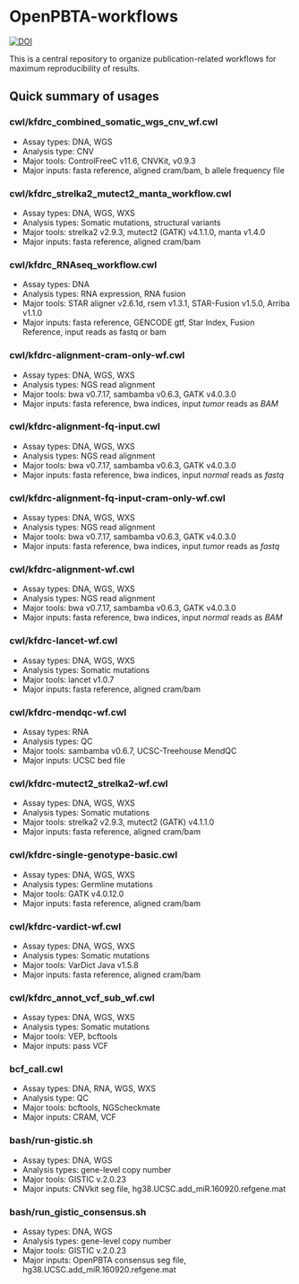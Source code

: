 # OpenPBTA-workflows
[![DOI](https://zenodo.org/badge/225902612.svg)](https://zenodo.org/badge/latestdoi/225902612)

This is a central repository to organize publication-related workflows for maximum reproducibility of results.

## Quick summary of usages

### cwl/kfdrc_combined_somatic_wgs_cnv_wf.cwl
 - Assay types: DNA, WGS
 - Analysis type: CNV
 - Major tools: ControlFreeC v11.6, CNVKit, v0.9.3
 - Major inputs: fasta reference, aligned cram/bam, b allele frequency file

### cwl/kfdrc_strelka2_mutect2_manta_workflow.cwl
 - Assay types: DNA, WGS, WXS
 - Analysis types: Somatic mutations, structural variants
 - Major tools: strelka2 v2.9.3, mutect2 (GATK) v4.1.1.0, manta v1.4.0
 - Major inputs: fasta reference, aligned cram/bam

### cwl/kfdrc_RNAseq_workflow.cwl
 - Assay types: DNA
 - Analysis types: RNA expression, RNA fusion
 - Major tools: STAR aligner v2.6.1d, rsem v1.3.1, STAR-Fusion v1.5.0, Arriba v1.1.0
 - Major inputs: fasta reference, GENCODE gtf, Star Index, Fusion Reference, input reads as fastq or bam

### cwl/kfdrc-alignment-cram-only-wf.cwl
 - Assay types: DNA, WGS, WXS
 - Analysis types: NGS read alignment
 - Major tools: bwa v0.7.17, sambamba v0.6.3, GATK v4.0.3.0
 - Major inputs: fasta reference, bwa indices, input *tumor* reads as *BAM*

### cwl/kfdrc-alignment-fq-input.cwl
 - Assay types: DNA, WGS, WXS
 - Analysis types: NGS read alignment
 - Major tools: bwa v0.7.17, sambamba v0.6.3, GATK v4.0.3.0
 - Major inputs: fasta reference, bwa indices, input *normal* reads as *fastq*

### cwl/kfdrc-alignment-fq-input-cram-only-wf.cwl
 - Assay types: DNA, WGS, WXS
 - Analysis types: NGS read alignment
 - Major tools: bwa v0.7.17, sambamba v0.6.3, GATK v4.0.3.0
 - Major inputs: fasta reference, bwa indices, input *tumor* reads as *fastq*

### cwl/kfdrc-alignment-wf.cwl
 - Assay types: DNA, WGS, WXS
 - Analysis types: NGS read alignment
 - Major tools: bwa v0.7.17, sambamba v0.6.3, GATK v4.0.3.0
 - Major inputs: fasta reference, bwa indices, input *normal* reads as *BAM*

### cwl/kfdrc-lancet-wf.cwl
 - Assay types: DNA, WGS, WXS
 - Analysis types: Somatic mutations
 - Major tools: lancet v1.0.7
 - Major inputs: fasta reference, aligned cram/bam

### cwl/kfdrc-mendqc-wf.cwl
 - Assay types: RNA
 - Analysis types: QC
 - Major tools: sambamba v0.6.7, UCSC-Treehouse MendQC
 - Major inputs: UCSC bed file

### cwl/kfdrc-mutect2_strelka2-wf.cwl
 - Assay types: DNA, WGS, WXS
 - Analysis types: Somatic mutations
 - Major tools: strelka2 v2.9.3, mutect2 (GATK) v4.1.1.0
 - Major inputs: fasta reference, aligned cram/bam

### cwl/kfdrc-single-genotype-basic.cwl
 - Assay types: DNA, WGS, WXS
 - Analysis types: Germline mutations
 - Major tools: GATK v4.0.12.0
 - Major inputs: fasta reference, aligned cram/bam

### cwl/kfdrc-vardict-wf.cwl
 - Assay types: DNA, WGS, WXS
 - Analysis types: Somatic mutations
 - Major tools: VarDict Java v1.5.8
 - Major inputs: fasta reference, aligned cram/bam
 
 ### cwl/kfdrc_annot_vcf_sub_wf.cwl
 - Assay types: DNA, WGS, WXS
 - Analysis types: Somatic mutations
 - Major tools: VEP, bcftools
 - Major inputs: pass VCF
 
 ### bcf_call.cwl
 - Assay types: DNA, RNA, WGS, WXS
 - Analysis type: QC
 - Major tools: bcftools, NGScheckmate
 - Major inputs: CRAM, VCF
 
### bash/run-gistic.sh
 - Assay types: DNA, WGS
 - Analysis types: gene-level copy number
 - Major tools: GISTIC v.2.0.23
 - Major inputs: CNVkit seg file, hg38.UCSC.add_miR.160920.refgene.mat

### bash/run_gistic_consensus.sh
 - Assay types: DNA, WGS
 - Analysis types: gene-level copy number
 - Major tools: GISTIC v.2.0.23
 - Major inputs: OpenPBTA consensus seg file, hg38.UCSC.add_miR.160920.refgene.mat
